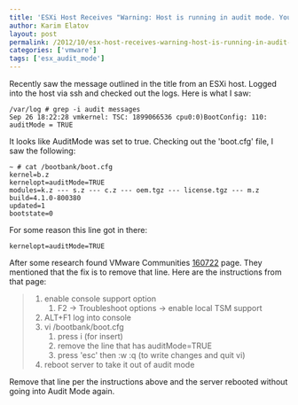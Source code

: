```yaml
---
title: 'ESXi Host Receives "Warning: Host is running in audit mode. Your configuration will not be persistent across reboots" Error Message'
author: Karim Elatov
layout: post
permalink: /2012/10/esx-host-receives-warning-host-is-running-in-audit-mode-your-configuration-will-not-be-persistent-across-reboots-error-message/
categories: ['vmware']
tags: ['esx_audit_mode']
---
```


Recently saw the message outlined in the title from an ESXi host. Logged into the host via ssh and checked out the logs. Here is what I saw:


	/var/log # grep -i audit messages
	Sep 26 18:22:28 vmkernel: TSC: 1899066536 cpu0:0)BootConfig: 110: auditMode = TRUE


It looks like AuditMode was set to true. Checking out the 'boot.cfg' file, I saw the following:


	~ # cat /bootbank/boot.cfg
	kernel=b.z
	kernelopt=auditMode=TRUE
	modules=k.z --- s.z --- c.z --- oem.tgz --- license.tgz --- m.z
	build=4.1.0-800380
	updated=1
	bootstate=0


For some reason this line got in there:


	kernelopt=auditMode=TRUE


After some research found VMware Communities [160722](http://communities.vmware.com/thread/160722) page. They mentioned that the fix is to remove that line. Here are the instructions from that page:

> 1.  enable console support option
>     1.  F2 -> Troubleshoot options -> enable local TSM support
> 2.  ALT+F1 log into console
> 3.  vi /bootbank/boot.cfg
>     1.  press i (for insert)
>     2.  remove the line that has auditMode=TRUE
>     3.  press 'esc' then :w :q (to write changes and quit vi)
> 4.  reboot server to take it out of audit mode

Remove that line per the instructions above and the server rebooted without going into Audit Mode again.

